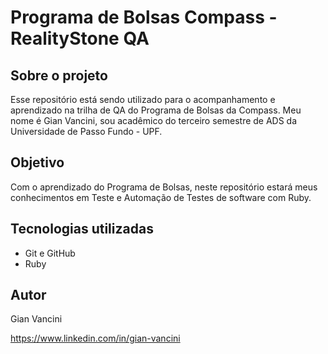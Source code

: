 # Programa de Bolsas Compass - RealityStone QA

## Sobre o projeto

Esse repositório está sendo utilizado para o acompanhamento e aprendizado na trilha de QA do Programa de Bolsas da Compass. Meu nome é Gian Vancini, sou acadêmico do terceiro semestre de ADS da Universidade de Passo Fundo - UPF.

## Objetivo

Com o aprendizado do Programa de Bolsas, neste repositório estará meus conhecimentos em Teste e Automação de Testes de software com Ruby.

## Tecnologias utilizadas
- Git e GitHub
- Ruby

## Autor

Gian Vancini

https://www.linkedin.com/in/gian-vancini